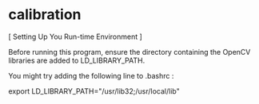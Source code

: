 # calibration

[ Setting Up You Run-time Environment ] 

Before running this program, ensure the directory containing the OpenCV libraries are added to LD_LIBRARY_PATH.

You might try adding the following line to .bashrc :

export LD_LIBRARY_PATH="/usr/lib32;/usr/local/lib"

